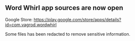 ## Word Whirl app sources are now open
Google Store: https://play.google.com/store/apps/details?id=com.vagrod.wordwhirl

Some files has been redacted to remove sensitive information.
